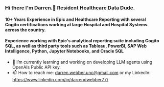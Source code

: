 ### Hi there I'm Darren.👋 Resident Healthcare Data Dude.
#### 10+ Years Experience in Epic and Healthcare Reporting with several Cogito certifications working at large Hospital and Hospital Systems across the country. ####
#### Experience working with Epic's analytical reporting suite including Cogito SQL, as well as third party tools such as Tableau, PowerBI, SAP Web Intelligence, Python, Jupyter Notebooks, and Oracle SQL ####

- 🔭 I’m currently learning and working on developing LLM agents using OpenAIs Public API key.
- 📫 How to reach me: darren.webber.unc@gmail.com or my LinkedIn: https://www.linkedin.com/in/darrendwebber77/

<!--
**Diggy696/Diggy696** is a ✨ _special_ ✨ repository because its `README.md` (this file) appears on your GitHub profile.

Here are some ideas to get you started:

- 🔭 I’m currently working on ...
- 🌱 I’m currently learning ...
- 👯 I’m looking to collaborate on ...
- 🤔 I’m looking for help with ...
- 💬 Ask me about ...
- 📫 How to reach me: ...
- 😄 Pronouns: ...
- ⚡ Fun fact: ...
-->

